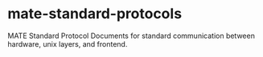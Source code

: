 # mate-standard-protocols
MATE Standard Protocol Documents for standard communication between hardware, unix layers, and frontend.
